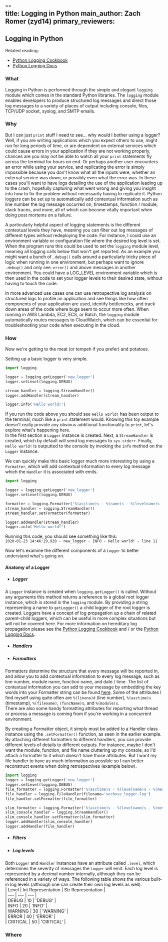 --  
title: Logging in Python
main_author: Zach Romer (zyd14)
primary_reviewers:
--
## Logging in Python

Related reading: 
- [Python Logging Cookbook](https://docs.python.org/3/howto/logging-cookbook.html)
- [Python Logging Docs](https://docs.python.org/3.8/library/logging.html)


### What
Logging in Python is performed through the simple and elegant `logging` module which comes in the standard
Python libraries. The `logging` module enables developers to produce structured log messages and direct those 
log messages to a variety of places of output including console, files, TCP/UDP socket, syslog, and SMTP emails. 
### Why
But I can just `print` stuff I need to see... why would I bother using a logger?  
Well, if you are writing applications which
you expect others to use, might run for long periods of time, or are dependent on external services which could cause errors
in your application if they are not working properly, chances are you may not be able to watch all your `print` statements
fly across the terminal for hours on end.  Or perhaps another user encounters an error while using your service, and replicating 
the error is simply impossible because you don't know what all the inputs were, whether an external service was down, or possibly
even what the error was. In these cases you'll want to have logs detailing the use of the application leading up to the crash, hopefully
capturing what went wrong and giving you insight into how to fix the problem without necessarily having to replicate it. Python loggers 
can be set up to automatically add contextual information such as line number the log message occurred on, timestamps, function / module,
stack traces, and more, all of which can become vitally important when doing post mortems on a failure.  

A particularly helpful aspect of logging statements is the different contextual levels they have, meaning you can filter
out log messages of different types without redeploying the code.  For instance, I could use an environment variable or
configuration file where the desired log level is set.  When the program runs this could be used to set the `logging` 
module level, meaning all logging calls below that won't get reported.  As an example you might want a bunch of `.debug()`
calls around a particularly tricky piece of logic when running in one environment, but perhaps want to ignore `.debug()`
and only see`.error()` and above messages in another environment.  You could have a LOG_LEVEL environment variable which 
is then used in the code to set your logger levels to their desired state, without having to touch the code. 

In more advanced use cases one can use retrospective log analysis on structured logs to profile an application and see things 
like how often components of your application are used, identify bottlenecks, and track down areas of the code where bugs
seem to occur more often.  When running in AWS Lambda, EC2, ECS, or Batch, the `logging` module automatically routes messages 
to CloudWatch, which can be essential for troubleshooting your code when executing in the cloud. 

### How  
Now we're getting to the meat (or tempeh if you prefer) and potatoes.  

Setting up a basic logger is very simple.
```python
import logging

logger = logging.getLogger('new_logger')
logger.setLevel(logging.DEBUG)

stream_handler = logging.StreamHandler()
logger.addHandler(stream_handler)

logger.info('Hello world!')
```
If you run the code above you should see `Hello world!` has been output to the terminal, much like a `print` statement would. 
Knowing this toy example doesn't really provide any obvious additional functionality to `print`, let's explore what's 
happening here.  
In the first section a `Logger` instance is created. Next, a `StreamHandler` is created, which by default will send log 
messages to `sys.stderr`.  Finally, `Hello world!` is outputted to the console by invoking the `info` method on the `Logger`
instance.   

We can quickly make this basic logger much more interesting by using a `Formatter`, which will add contextual information
to every log message which the `Handler` it is associated with emits.

```python
import logging

logger = logging.getLogger('new_logger')
logger.setLevel(logging.DEBUG)

formatter = logging.Formatter('%(asctime)s - %(name)s - %(levelname)s - %(message)s - line %(lineno)s')
stream_handler = logging.StreamHandler()
stream_handler.setFormatter(formatter)

logger.addHandler(stream_handler)
logger.info('Hello world!')
```  

Running this code, you should see something like this:  
`2020-01-23 14:46:29,928 - new_logger - INFO - Hello world! - line 11`  

Now let's examine the different components of a `Logger` to better understand what's going on.

#### Anatomy of a Logger

- ##### Logger
A `Logger` instance is created when `logging.getLogger()` is called. Without any arguments this method returns a reference 
to a global root logger instance, which is stored in the `logging` module. By providing a string representing a name to 
`getLogger()` a child logger of the root logger is created. Loggers have a concept of log propagation up a chain of related 
parent-child loggers, which can be useful in more complex situations but will not be covered here.  For more information on 
hereditary log propagation please see the [Python Logging Cookbook](https://docs.python.org/3/howto/logging-cookbook.html) 
and / or the [Python Logging Docs](https://docs.python.org/3.8/library/logging.html).    

- ##### Handlers

- ##### Formatters
Formatters determine the structure that every message will be reported in, and allow you to add contextual information
to every log message, such as line number, module name, function name, and date / time. The list of contextual information
you can add to your message by embedding the key words into your Formatter string can be found 
[here](https://docs.python.org/3.8/library/logging.html#logging.LogRecord).  Some of the attributes I find myself using
quite often are `%(lineno)d` (line number), `%(asctime)s` (timestamp), `%(filename)`, `(funcName)s`, and `%(module)s`.  
There are also some handy formatting attributes for reporting what thread or process a message is coming from if you're 
working in a concurrent environment.

By creating a Formatter object, it simply must be added to a Handler class instance using the `.setFormatter()` function,
as seen in the earlier example.  By attaching different formatters to different handlers, you can provide different levels
of details to different outputs.  For instance, maybe I don't want the module, function, and file name cluttering up
my console, so I'd attach a formatter to it which doesn't have those attributes.  But I want my file handler to have as
much information as possible so I can better reconstruct events when doing retrospectives (example below).

```python
import logging
logger = logging.getLogger('new_logger')
logger.setLevel(logging.DEBUG)
file_formatter = logging.Formatter('%(asctime)s - %(levelname)s - %(message)s - line %(lineno)s - module %(module)s - function %(funcName)s - file %(fileName)s')
file_handler = logging.FileHandler(filename='verbose_logger.log')
file_handler.setFormatter(file_formatter)

slim_formatter = logging.Formatter('%(asctime)s - %(levelname)s - %(message)s - line %(lineno)s')
slim_console_handler = logging.StreamHandler()
slim_console_handler.setFormatter(slim_formatter)
logger.addHandler(slim_console_handler)
logger.addHandler(file_handler)
```

- ##### Filters 


- ##### Log levels  
Both `Logger` and `Handler` instances have an attribute called `.level`, which determines the severity of messages the 
`Logger` will emit.  Each log level is represented by a decimal number internally, although they can be referenced in a 
variety of ways.  The following table shows the various built-in log levels (although one can create their own log levels
as well).  
| Level | Int Representation | Str Representation |  
| --- | --- | --- |  
| DEBUG | 10 | 'DEBUG' |  
| INFO | 20 | 'INFO' |  
| WARNING | 30 | 'WARNING' |    
| ERROR | 40 | 'ERROR' |  
| CRITICAL | 50 | 'CRITICAL' |  


### Where